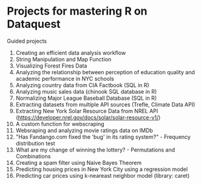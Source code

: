 # Projects for mastering R on Dataquest
Guided projects

1. Creating an efficient data analysis workflow
2. String Manipulation and Map Function
3. Visualizing Forest Fires Data
4. Analyzing the relationship between perception of education quality and academic performance in NYC schools
5. Analyzing country data from CIA Factbook (SQL in R)
6. Analyzing music sales data (chinook SQL database in R)
7. Normalizing Major League Baseball Database (SQL in R) 
8. Extracting datasets from multiple API sources (Trefle, Climate Data API)
9. Extracting New York Solar Resource Data from NREL API (https://developer.nrel.gov/docs/solar/solar-resource-v1/) 
10. A custom function for webscraping
11. Websraping and analyzing movie ratings data on IMDb
12. "Has Fandango.com fixed the 'bug' in its rating system?" - Frequency distribution
test
13. What are my change of winning the lottery? - Permutations and Combinations
14. Creating a spam filter using Naive Bayes Theorem
15. Predicting housing prices in New York City using a regression model
16. Predicting car prices using k-neareast neighbor model (library: caret)
